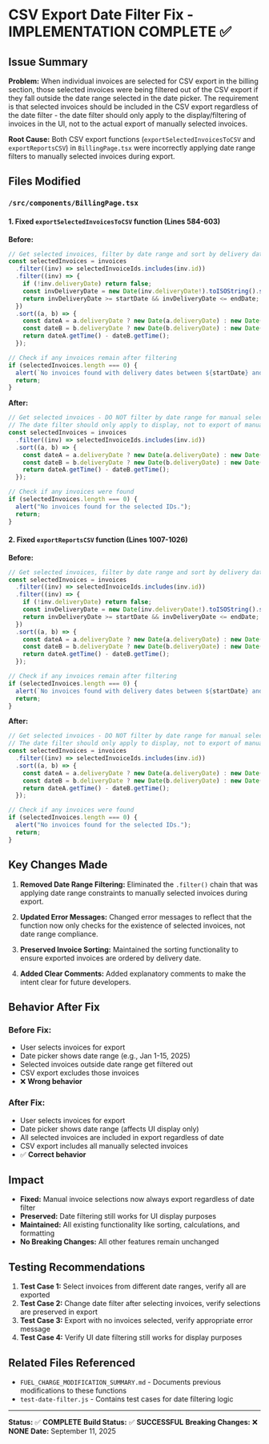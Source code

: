 # CSV Export Date Filter Fix - IMPLEMENTATION COMPLETE ✅

## Issue Summary
**Problem:** When individual invoices are selected for CSV export in the billing section, those selected invoices were being filtered out of the CSV export if they fall outside the date range selected in the date picker. The requirement is that selected invoices should be included in the CSV export regardless of the date filter - the date filter should only apply to the display/filtering of invoices in the UI, not to the actual export of manually selected invoices.

**Root Cause:** Both CSV export functions (`exportSelectedInvoicesToCSV` and `exportReportsCSV`) in `BillingPage.tsx` were incorrectly applying date range filters to manually selected invoices during export.

## Files Modified

### `/src/components/BillingPage.tsx`

#### 1. Fixed `exportSelectedInvoicesToCSV` function (Lines 584-603)

**Before:**
```typescript
// Get selected invoices, filter by date range and sort by delivery date
const selectedInvoices = invoices
  .filter((inv) => selectedInvoiceIds.includes(inv.id))
  .filter((inv) => {
    if (!inv.deliveryDate) return false;
    const invDeliveryDate = new Date(inv.deliveryDate!).toISOString().split('T')[0];
    return invDeliveryDate >= startDate && invDeliveryDate <= endDate;
  })
  .sort((a, b) => {
    const dateA = a.deliveryDate ? new Date(a.deliveryDate) : new Date(0);
    const dateB = b.deliveryDate ? new Date(b.deliveryDate) : new Date(0);
    return dateA.getTime() - dateB.getTime();
  });

// Check if any invoices remain after filtering
if (selectedInvoices.length === 0) {
  alert(`No invoices found with delivery dates between ${startDate} and ${endDate}. Please adjust your date range or check that selected invoices have delivery dates.`);
  return;
}
```

**After:**
```typescript
// Get selected invoices - DO NOT filter by date range for manual selections
// The date filter should only apply to display, not to export of manually selected invoices
const selectedInvoices = invoices
  .filter((inv) => selectedInvoiceIds.includes(inv.id))
  .sort((a, b) => {
    const dateA = a.deliveryDate ? new Date(a.deliveryDate) : new Date(0);
    const dateB = b.deliveryDate ? new Date(b.deliveryDate) : new Date(0);
    return dateA.getTime() - dateB.getTime();
  });

// Check if any invoices were found
if (selectedInvoices.length === 0) {
  alert("No invoices found for the selected IDs.");
  return;
}
```

#### 2. Fixed `exportReportsCSV` function (Lines 1007-1026)

**Before:**
```typescript
// Get selected invoices, filter by date range and sort by delivery date
const selectedInvoices = invoices
  .filter((inv) => selectedInvoiceIds.includes(inv.id))
  .filter((inv) => {
    if (!inv.deliveryDate) return false;
    const invDeliveryDate = new Date(inv.deliveryDate!).toISOString().split('T')[0];
    return invDeliveryDate >= startDate && invDeliveryDate <= endDate;
  })
  .sort((a, b) => {
    const dateA = a.deliveryDate ? new Date(a.deliveryDate) : new Date(0);
    const dateB = b.deliveryDate ? new Date(b.deliveryDate) : new Date(0);
    return dateA.getTime() - dateB.getTime();
  });

// Check if any invoices remain after filtering
if (selectedInvoices.length === 0) {
  alert(`No invoices found with delivery dates between ${startDate} and ${endDate}. Please adjust your date range or check that selected invoices have delivery dates.`);
  return;
}
```

**After:**
```typescript
// Get selected invoices - DO NOT filter by date range for manual selections
// The date filter should only apply to display, not to export of manually selected invoices
const selectedInvoices = invoices
  .filter((inv) => selectedInvoiceIds.includes(inv.id))
  .sort((a, b) => {
    const dateA = a.deliveryDate ? new Date(a.deliveryDate) : new Date(0);
    const dateB = b.deliveryDate ? new Date(b.deliveryDate) : new Date(0);
    return dateA.getTime() - dateB.getTime();
  });

// Check if any invoices were found
if (selectedInvoices.length === 0) {
  alert("No invoices found for the selected IDs.");
  return;
}
```

## Key Changes Made

1. **Removed Date Range Filtering:** Eliminated the `.filter()` chain that was applying date range constraints to manually selected invoices during export.

2. **Updated Error Messages:** Changed error messages to reflect that the function now only checks for the existence of selected invoices, not date range compliance.

3. **Preserved Invoice Sorting:** Maintained the sorting functionality to ensure exported invoices are ordered by delivery date.

4. **Added Clear Comments:** Added explanatory comments to make the intent clear for future developers.

## Behavior After Fix

### Before Fix:
- User selects invoices for export
- Date picker shows date range (e.g., Jan 1-15, 2025)
- Selected invoices outside date range get filtered out
- CSV export excludes those invoices
- ❌ **Wrong behavior**

### After Fix:
- User selects invoices for export
- Date picker shows date range (affects UI display only)
- All selected invoices are included in export regardless of date
- CSV export includes all manually selected invoices
- ✅ **Correct behavior**

## Impact

- **Fixed:** Manual invoice selections now always export regardless of date filter
- **Preserved:** Date filtering still works for UI display purposes
- **Maintained:** All existing functionality like sorting, calculations, and formatting
- **No Breaking Changes:** All other features remain unchanged

## Testing Recommendations

1. **Test Case 1:** Select invoices from different date ranges, verify all are exported
2. **Test Case 2:** Change date filter after selecting invoices, verify selections are preserved in export
3. **Test Case 3:** Export with no invoices selected, verify appropriate error message
4. **Test Case 4:** Verify UI date filtering still works for display purposes

## Related Files Referenced

- `FUEL_CHARGE_MODIFICATION_SUMMARY.md` - Documents previous modifications to these functions
- `test-date-filter.js` - Contains test cases for date filtering logic

---

**Status:** ✅ **COMPLETE**
**Build Status:** ✅ **SUCCESSFUL** 
**Breaking Changes:** ❌ **NONE**
**Date:** September 11, 2025
